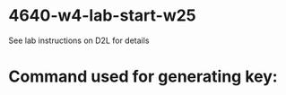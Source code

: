 # 4640-w4-lab-start-w25


See lab instructions on D2L for details

# Command used for generating key:
```ssh-keygen -t ed25519 -C "your_email@example.com"
```
